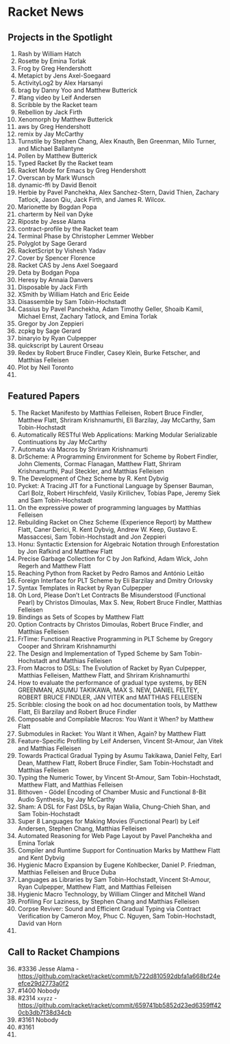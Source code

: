 # Racket News

## Projects in the Spotlight

1. Rash by William Hatch
2. Rosette by Emina Torlak
3. Frog by Greg Hendershott
4. Metapict by Jens Axel-Soegaard
5. ActivityLog2 by Alex Harsanyi
6. brag by Danny Yoo and Matthew Butterick
7. #lang video by Leif Andersen
8. Scribble by the Racket team
9. Rebellion by Jack Firth
10. Xenomorph by Matthew Butterick
11. aws by Greg Hendershott
12. remix by Jay McCarthy
13. Turnstile by Stephen Chang, Alex Knauth, Ben Greenman, Milo Turner, and Michael Ballantyne
14. Pollen by Matthew Butterick
15. Typed Racket By the Racket team
16. Racket Mode for Emacs by Greg Hendershott
17. Overscan by Mark Wunsch
18. dynamic-ffi by David Benoit
19. Herbie by Pavel Panchekha, Alex Sanchez-Stern, David Thien, Zachary Tatlock, Jason Qiu, Jack Firth, and James R. Wilcox.
20. Marionette by Bogdan Popa
21. charterm by Neil van Dyke
22. Riposte by Jesse Alama
23. contract-profile by the Racket team
24. Terminal Phase by Christopher Lemmer Webber
25. Polyglot by Sage Gerard
26. RacketScript by Vishesh Yadav
27. Cover by Spencer Florence
28. Racket CAS by Jens Axel Soegaard
29. Deta by Bodgan Popa
30. Heresy by Annaia Danvers
31. Disposable by Jack Firth
32. XSmith by William Hatch and Eric Eeide
33. Disassemble by Sam Tobin-Hochstadt
34. Cassius by Pavel Panchekha, Adam Timothy Geller, Shoaib Kamil, Michael Ernst, Zachary Tatlock, and Emina Torlak
35. Gregor by Jon Zeppieri
36. zcpkg by Sage Gerard
37. binaryio by Ryan Culpepper
38. quickscript by Laurent Orseau
39. Redex by Robert Bruce Findler, Casey Klein, Burke Fetscher, and Matthias Felleisen
40. Plot by Neil Toronto
41.

## Featured Papers

5. The Racket Manifesto by Matthias Felleisen, Robert Bruce Findler, Matthew Flatt, Shriram Krishnamurthi, Eli Barzilay, Jay McCarthy, Sam Tobin-Hochstadt
6. Automatically RESTful Web Applications: Marking Modular Serializable Continuations by Jay McCarthy
7. Automata via Macros by Shriram Krishnamurti
8. DrScheme: A Programming Environment for Scheme by Robert Findler, John Clements, Cormac Flanagan, Matthew Flatt, Shriram Krishnamurthi, Paul Steckler, and Matthias Felleisen
9. The Development of Chez Scheme by R. Kent Dybvig
10. Pycket: A Tracing JIT for a Functional Language by Spenser Bauman, Carl Bolz, Robert Hirschfeld, Vasily Kirilichev, Tobias Pape, Jeremy Siek and Sam Tobin-Hochstadt
11. On the expressive power of programming languages by Matthias Felleisen
12. Rebuilding Racket on Chez Scheme (Experience Report) by Matthew Flatt, Caner Derici, R. Kent Dybvig, Andrew W. Keep, Gustavo E. Massaccesi, Sam Tobin-Hochstadt and Jon Zeppieri
13. Honu: Syntactic Extension for Algebraic Notation through Enforestation by Jon Rafkind and Matthew Flatt
14. Precise Garbage Collection for C by Jon Rafkind, Adam Wick, John Regerh and Matthew Flatt
15. Reaching Python from Racket by Pedro Ramos and António Leitão
16. Foreign Interface for PLT Scheme by Eli Barzilay and Dmitry Orlovsky
17. Syntax Templates in Racket by Ryan Culpepper
18. Oh Lord, Please Don’t Let Contracts Be Misunderstood (Functional Pearl) by Christos Dimoulas, Max S. New, Robert Bruce Findler, Matthias Felleisen 
19. Bindings as Sets of Scopes by Matthew Flatt
20. Option Contracts by Christos Dimoulas, Robert Bruce Findler, and Matthias Felleisen
21. FrTime: Functional Reactive Programming in PLT Scheme by Gregory Cooper and Shriram Krishnamurthi
22. The Design and Implementation of Typed Scheme by Sam Tobin-Hochstadt and Matthias Felleisen
23. From Macros to DSLs: The Evolution of Racket by Ryan Culpepper, Matthias Felleisen, Matthew Flatt, and Shriram Krishnamurthi
24. How to evaluate the performance of gradual type systems, by BEN GREENMAN, ASUMU TAKIKAWA, MAX S. NEW, DANIEL FELTEY, ROBERT BRUCE FINDLER, JAN VITEK and MATTHIAS FELLEISEN
25. Scribble: closing the book on ad hoc documentation tools, by Matthew Flatt, Eli Barzilay and Robert Bruce Findler
26. Composable and Compilable Macros: You Want it When? by Matthew Flatt
27. Submodules in Racket: You Want it When, Again? by Matthew Flatt
28. Feature-Specific Profiling by Leif Andersen, Vincent St-Amour, Jan Vitek and Matthias Felleisen
29. Towards Practical Gradual Typing by Asumu Takikawa, Daniel Felty, Earl Dean, Matthew Flatt, Robert Bruce Findler, Sam Tobin-Hochstadt and Matthias Felleisen
30. Typing the Numeric Tower, by Vincent St-Amour, Sam Tobin-Hochstadt, Matthew Flatt, and Matthias Felleisen
31. Bithoven - Gödel Encoding of Chamber Music and Functional 8-Bit Audio Synthesis, by Jay McCarthy
32. Sham: A DSL for Fast DSLs, by Rajan Walia, Chung-Chieh Shan, and Sam Tobin-Hochstadt
33. Super 8 Languages for Making Movies (Functional Pearl) by Leif Andersen, Stephen Chang, Matthias Felleisen
34. Automated Reasoning for Web Page Layout by Pavel Panchekha and Emina Torlak
35. Compiler and Runtime Support for Continuation Marks by Matthew Flatt and Kent Dybvig
36. Hygienic Macro Expansion by Eugene Kohlbecker, Daniel P. Friedman, Matthias Felleisen and Bruce Duba
37. Languages as Libraries by Sam Tobin-Hochstadt, Vincent St-Amour, Ryan Culpepper, Matthew Flatt, and Matthias Felleisen
38. Hygienic Macro Technology, by William Clinger and Mitchell Wand
39. Profiling For Laziness, by Stephen Chang and Matthias Felleisen
40. Corpse Reviver: Sound and Efficient Gradual Typing via Contract Verification by Cameron Moy, Phuc C. Nguyen, Sam Tobin-Hochstadt, David van Horn
41. 

## Call to Racket Champions

36. #3336 Jesse Alama - https://github.com/racket/racket/commit/b722d810592dbfa1a668bf24eefce29d2773a0f2
37. #1400 Nobody
38. #2314 `xxyzz` - https://github.com/racket/racket/commit/659741bb5852d23ed6359ff420cb3db7f38d34cb
39. #3161 Nobody
40. #3161
41.
